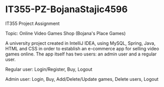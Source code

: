 # IT355-PZ-BojanaStajic4596

IT355 Project Assignment

Topic: Online Video Games Shop (Bojana's Place Games)

A university project created in IntelliJ IDEA, using MySQL, Spring, Java, HTML and CSS in order to establish an e-commerce app for selling video games online. The app itself has two users: an admin user and a regular user. 

Regular user: Login/Register, Buy, Logout

Admin user: Login, Buy, Add/Delete/Update games, Delete users, Logout
